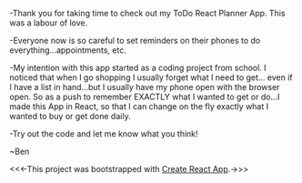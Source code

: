 -Thank you for taking time to check out my ToDo React Planner App. This was a labour of love.

-Everyone now is so careful to set reminders on their phones to do everything...appointments, etc.

-My intention with this app started as a coding project from school. I noticed that when I go shopping I usually forget what I need to get... even if I have a list in hand...but I usually have my phone open with the browser open. So as a push to remember EXACTLY what I wanted to get or do...I made this App in React, so that I can change on the fly exactly what I wanted to buy or get done daily.

-Try out the code and let me know what you think!

~Ben

<<<-This project was bootstrapped with [Create React App](https://github.com/facebook/create-react-app).->>>

